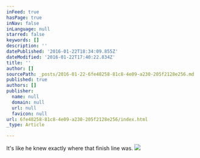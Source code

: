 ```yaml
---
inFeed: true
hasPage: true
inNav: false
inLanguage: null
starred: false
keywords: []
description: ''
datePublished: '2016-01-22T18:34:09.855Z'
dateModified: '2016-01-22T17:40:22.834Z'
title: ''
author: []
sourcePath: _posts/2016-01-22-6fe48258-81c8-4e09-a230-205f2128e256.md
published: true
authors: []
publisher:
  name: null
  domain: null
  url: null
  favicon: null
url: 6fe48258-81c8-4e09-a230-205f2128e256/index.html
_type: Article

---
```

It's like he knew exactly where that finish line was.
![](https://the-grid-user-content.s3-us-west-2.amazonaws.com/60046117-d759-4ea9-ad20-ec0204af2059.jpg)